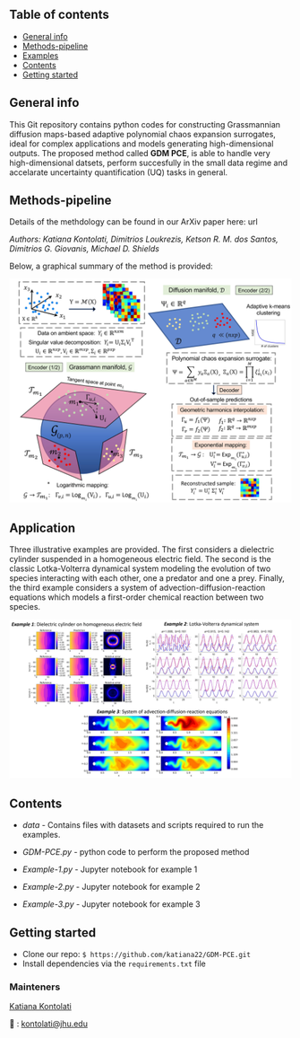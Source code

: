 ## Table of contents
* [General info](#general-info)
* [Methods-pipeline](#methods-pipeline)
* [Examples](#examples)
* [Contents](#contents)
* [Getting started](#getting-started)

## General info

This Git repository contains python codes for constructing Grassmannian diffusion maps-based adaptive polynomial chaos expansion surrogates, ideal for complex applications and models generating high-dimensional outputs. The proposed method called **GDM PCE**, is able to handle very high-dimensional datsets, perform succesfully in the small data regime and accelarate uncertainty quantification (UQ) tasks in general.

## Methods-pipeline

Details of the methdology can be found in our ArXiv paper here:  url

*Authors: Katiana Kontolati, Dimitrios Loukrezis, Ketson R. M. dos Santos, Dimitrios G. Giovanis, Michael D. Shields*

Below, a graphical summary of the method is provided:

<img src="pipeline.png" width="700">

## Application

Three illustrative examples are provided. The first considers a dielectric cylinder suspended in a homogeneous electric field. The second is the classic Lotka-Volterra dynamical system modeling the evolution of two species interacting with each other, one a predator and one a prey. Finally, the third example considers a system of advection-diffusion-reaction equations which models a first-order chemical reaction between two species. 
 
<img src="applications.png" width="900">
 
## Contents

* _data_ - Contains files with datasets and scripts required to run the examples.

* _GDM-PCE.py_ - python code to perform the proposed method

* _Example-1.py_ - Jupyter notebook for example 1

* _Example-2.py_ - Jupyter notebook for example 2
 
* _Example-3.py_ - Jupyter notebook for example 3

## Getting started
- Clone our repo: ```$ https://github.com/katiana22/GDM-PCE.git```
- Install dependencies via the ```requirements.txt``` file

### Mainteners
[Katiana Kontolati](https://twitter.com/kontolati)

:email: : kontolati@jhu.edu



